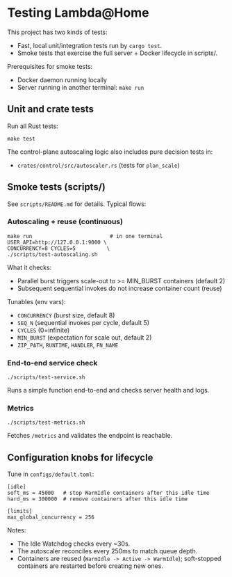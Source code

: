 # Testing Lambda@Home

This project has two kinds of tests:

- Fast, local unit/integration tests run by `cargo test`.
- Smoke tests that exercise the full server + Docker lifecycle in scripts/.

Prerequisites for smoke tests:
- Docker daemon running locally
- Server running in another terminal: `make run`

## Unit and crate tests

Run all Rust tests:

```
make test
```

The control-plane autoscaling logic also includes pure decision tests in:
- `crates/control/src/autoscaler.rs` (tests for `plan_scale`)

## Smoke tests (scripts/)

See `scripts/README.md` for details. Typical flows:

### Autoscaling + reuse (continuous)

```
make run                         # in one terminal
USER_API=http://127.0.0.1:9000 \
CONCURRENCY=8 CYCLES=5          \
./scripts/test-autoscaling.sh
```

What it checks:
- Parallel burst triggers scale-out to >= MIN_BURST containers (default 2)
- Subsequent sequential invokes do not increase container count (reuse)

Tunables (env vars):
- `CONCURRENCY` (burst size, default 8)
- `SEQ_N` (sequential invokes per cycle, default 5)
- `CYCLES` (0=infinite)
- `MIN_BURST` (expectation for scale out, default 2)
- `ZIP_PATH`, `RUNTIME`, `HANDLER`, `FN_NAME`

### End-to-end service check

```
./scripts/test-service.sh
```

Runs a simple function end-to-end and checks server health and logs.

### Metrics

```
./scripts/test-metrics.sh
```

Fetches `/metrics` and validates the endpoint is reachable.

## Configuration knobs for lifecycle

Tune in `configs/default.toml`:

```
[idle]
soft_ms = 45000   # stop WarmIdle containers after this idle time
hard_ms = 300000  # remove containers after this idle time

[limits]
max_global_concurrency = 256
```

Notes:
- The Idle Watchdog checks every ~30s.
- The autoscaler reconciles every 250ms to match queue depth.
- Containers are reused (`WarmIdle -> Active -> WarmIdle`); soft-stopped containers are restarted before creating new ones.

